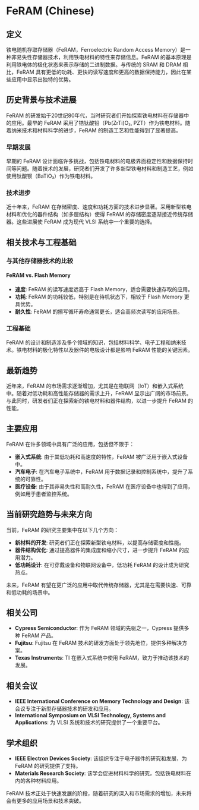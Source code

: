 # FeRAM (Chinese)

## 定义

铁电随机存取存储器（FeRAM，Ferroelectric Random Access Memory）是一种非易失性存储器技术，利用铁电材料的特性来存储信息。FeRAM 的基本原理是利用铁电体的极化状态来表示存储的二进制数据。与传统的 SRAM 和 DRAM 相比，FeRAM 具有更低的功耗、更快的读写速度和更高的数据保持能力，因此在某些应用中显示出独特的优势。

## 历史背景与技术进展

FeRAM 的研发始于20世纪80年代，当时研究者们开始探索铁电材料在存储器中的应用。最早的 FeRAM 采用了锆钛酸铅（Pb(ZrTi)O₃, PZT）作为铁电材料。随着纳米技术和材料科学的进步，FeRAM 的制造工艺和性能得到了显著提高。

### 早期发展

早期的 FeRAM 设计面临许多挑战，包括铁电材料的电极界面稳定性和数据保持时间等问题。随着技术的发展，研究者们开发了许多新型铁电材料和制造工艺，例如使用钛酸钡（BaTiO₃）作为铁电材料。

### 技术进步

近十年来，FeRAM 在存储密度、速度和功耗方面的技术进步显著。采用新型铁电材料和优化的器件结构（如多层结构）使得 FeRAM 的存储密度逐渐接近传统存储器。这些进展使 FeRAM 成为现代 VLSI 系统中一个重要的选择。

## 相关技术与工程基础

### 与其他存储器技术的比较

#### FeRAM vs. Flash Memory

- **速度**: FeRAM 的读写速度远高于 Flash Memory，适合需要快速存取的应用。
- **功耗**: FeRAM 的功耗较低，特别是在待机状态下，相较于 Flash Memory 更具优势。
- **耐久性**: FeRAM 的擦写循环寿命通常更长，适合高频次读写的应用场景。

### 工程基础

FeRAM 的设计和制造涉及多个领域的知识，包括材料科学、电子工程和纳米技术。铁电材料的极化特性以及器件的电极设计都是影响 FeRAM 性能的关键因素。

## 最新趋势

近年来，FeRAM 的市场需求逐渐增加，尤其是在物联网（IoT）和嵌入式系统中。随着对低功耗和高性能存储器的需求上升，FeRAM 显示出广阔的市场前景。与此同时，研发者们正在探索新的铁电材料和器件结构，以进一步提升 FeRAM 的性能。

## 主要应用

FeRAM 在许多领域中具有广泛的应用，包括但不限于：

- **嵌入式系统**: 由于其低功耗和高速度的特性，FeRAM 被广泛用于嵌入式设备中。
- **汽车电子**: 在汽车电子系统中，FeRAM 用于数据记录和控制系统中，提升了系统的可靠性。
- **医疗设备**: 由于其非易失性和高耐久性，FeRAM 在医疗设备中也得到了应用，例如用于患者监控系统。

## 当前研究趋势与未来方向

当前，FeRAM 的研究主要集中在以下几个方向：

- **新材料的开发**: 研究者们正在探索新型铁电材料，以提高存储密度和性能。
- **器件结构优化**: 通过提高器件的集成度和缩小尺寸，进一步提升 FeRAM 的应用潜力。
- **低功耗设计**: 在可穿戴设备和物联网设备中，低功耗 FeRAM 的设计成为研究热点。

未来，FeRAM 有望在更广泛的应用中取代传统存储器，尤其是在需要快速、可靠和低功耗的场景中。

## 相关公司

- **Cypress Semiconductor**: 作为 FeRAM 领域的先驱之一，Cypress 提供多种 FeRAM 产品。
- **Fujitsu**: Fujitsu 在 FeRAM 技术的研发方面处于领先地位，提供多种解决方案。
- **Texas Instruments**: TI 在嵌入式系统中使用 FeRAM，致力于推动该技术的发展。

## 相关会议

- **IEEE International Conference on Memory Technology and Design**: 该会议专注于新型存储器技术的研发和应用。
- **International Symposium on VLSI Technology, Systems and Applications**: 为 VLSI 系统和技术的研究提供了一个重要平台。

## 学术组织

- **IEEE Electron Devices Society**: 该组织专注于电子器件的研究和发展，为 FeRAM 的研究提供了支持。
- **Materials Research Society**: 该学会促进材料科学的研究，包括铁电材料在内的各种材料应用。

FeRAM 技术正处于快速发展的阶段，随着研究的深入和市场需求的增加，未来将会有更多的应用场景和技术突破。